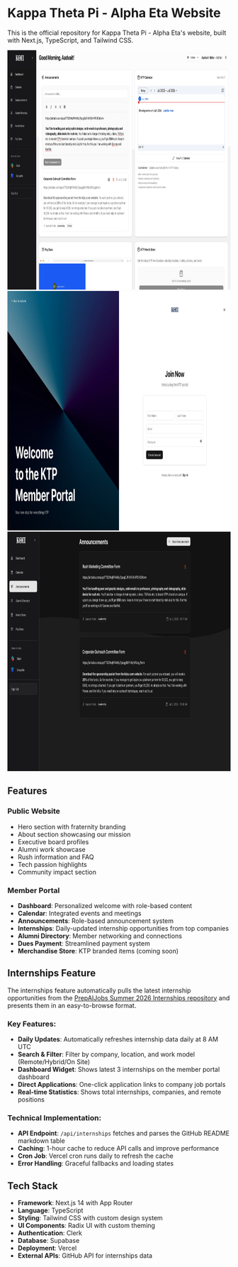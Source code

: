 # Kappa Theta Pi - Alpha Eta Website

This is the official repository for Kappa Theta Pi - Alpha Eta's website, built with Next.js, TypeScript, and Tailwind CSS.

<img src="public/ktp-portal-section/dashboard.png" width="960" height="540" alt="Dashboard"><img src="public/ktp-portal-section/login.png" width="960" height="540" alt="Login"><img src="public/ktp-portal-section/announcements.png" width="960" height="540" alt="Announcements">

## Features

### Public Website
- Hero section with fraternity branding
- About section showcasing our mission
- Executive board profiles
- Alumni work showcase
- Rush information and FAQ
- Tech passion highlights
- Community impact section

### Member Portal
- **Dashboard**: Personalized welcome with role-based content
- **Calendar**: Integrated events and meetings
- **Announcements**: Role-based announcement system
- **Internships**: Daily-updated internship opportunities from top companies
- **Alumni Directory**: Member networking and connections
- **Dues Payment**: Streamlined payment system
- **Merchandise Store**: KTP branded items (coming soon)

## Internships Feature

The internships feature automatically pulls the latest internship opportunities from the [PrepAIJobs Summer 2026 Internships repository](https://github.com/PrepAIJobs/Summer2026-Internships) and presents them in an easy-to-browse format.

### Key Features:
- **Daily Updates**: Automatically refreshes internship data daily at 8 AM UTC
- **Search & Filter**: Filter by company, location, and work model (Remote/Hybrid/On Site)
- **Dashboard Widget**: Shows latest 3 internships on the member portal dashboard
- **Direct Applications**: One-click application links to company job portals
- **Real-time Statistics**: Shows total internships, companies, and remote positions

### Technical Implementation:
- **API Endpoint**: `/api/internships` fetches and parses the GitHub README markdown table
- **Caching**: 1-hour cache to reduce API calls and improve performance
- **Cron Job**: Vercel cron runs daily to refresh the cache
- **Error Handling**: Graceful fallbacks and loading states

## Tech Stack

- **Framework**: Next.js 14 with App Router
- **Language**: TypeScript
- **Styling**: Tailwind CSS with custom design system
- **UI Components**: Radix UI with custom theming
- **Authentication**: Clerk
- **Database**: Supabase
- **Deployment**: Vercel
- **External APIs**: GitHub API for internships data
